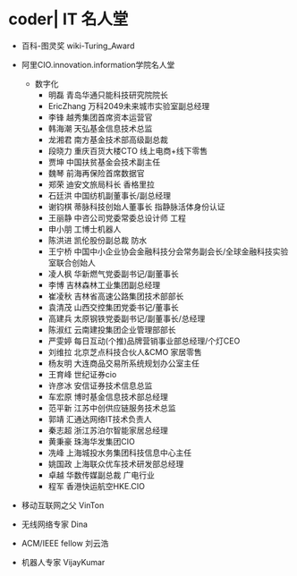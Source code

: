 # coder| IT 名人堂

- 百科-图灵奖 wiki-Turing_Award
- 阿里CIO.innovation.information学院名人堂
  - 数字化
    - 明磊 青岛华通只能科技研究院院长
    - EricZhang 万科2049未来城市实验室副总经理
    - 李锋 越秀集团首席资本运营官
    - 韩海潮 天弘基金信息技术总监
    - 龙湘君 南方基金技术部高级副总裁
    - 段晓力 重庆百货大楼CTO 线上电商+线下零售
    - 贾坤 中国扶贫基金会技术副主任
    - 魏琴 前海再保险首席数据官
    - 郑荣 迪安文旅局科长 香格里拉
    - 石廷洪 中国纺机副董事长/副总经理
    - 谢钧棋 蒂脉科技创始人董事长 指静脉活体身份认证
    - 王丽静 中咨公司党委常委总设计师 工程
    - 申小朋 工博士机器人
    - 陈洪进 凯伦股份副总裁 防水
    - 王宁桥 中国中小企业协会金融科技分会常务副会长/全球金融科技实验室联合创始人
    - 凌人枫 华新燃气党委副书记/副董事长
    - 李博 吉林森林工业集团副总经理
    - 崔凌秋 吉林省高速公路集团技术部部长
    - 袁清茂 山西交控集团党委书记/董事长
    - 高建兵 太原钢铁党委副书记/副董事长/总经理
    - 陈淑红 云南建投集团企业管理部部长
    - 严雯婷 每日互动(个推)品牌营销事业部总经理/个灯CEO
    - 刘维拉 北京芝点科技合伙人&CMO 家居零售
    - 杨友明 大连商品交易所系统规划办公室主任
    - 王育峰 世纪证券cio
    - 许彦冰 安信证券技术信息总监
    - 车宏原 博时基金信息技术部总经理
    - 范平新 江苏中创供应链服务技术总监
    - 郭靖 汇通达网络IT技术负责人
    - 秦志超 浙江苏泊尔智能家居总经理
    - 黄秉豪 珠海华发集团CIO
    - 冼峰 上海城投水务集团科技信息中心主任
    - 姚国政 上海联众优车技术研发部总经理
    - 卓越 华数传媒副总裁 广电行业
    - 程军 香港快运航空HKE.CIO

- 移动互联网之父 VinTon
- 无线网络专家 Dina
- ACM/IEEE fellow 刘云浩
- 机器人专家 VijayKumar
